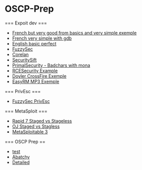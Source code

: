 # OSCP-Prep

=== Expoit dev ===
- [French but very good from basics and very simple exemple](https://www.root-me.org/fr/Documentation/Applicatif/Buffer-Overflow-et-shellcodes-sous-windows)
- [French very simple with gdb](https://zestedesavoir.com/articles/143/exploitez-votre-premier-stack-based-overflow/)
- [English basic perfect](https://www.coengoedegebure.com/buffer-overflow-attacks-explained/)
- [FuzzySec](https://www.fuzzysecurity.com/tutorials/expDev/1.html)
- [Corelan](https://www.corelan.be/index.php/2009/07/19/exploit-writing-tutorial-part-1-stack-based-overflows/)
- [SecuritySift](https://www.securitysift.com/windows-exploit-development-part-2-intro-stack-overflow/)
- [PrimalSecurity - Badchars with mona](https://www.primalsecurity.net/0x0-exploit-tutorial-buffer-overflow-vanilla-eip-overwrite-2/)
- [RCESecurity Example](https://www.rcesecurity.com/2011/11/buffer-overflow-a-real-world-example/)
- [Doyler CrossFire Exemple](https://www.doyler.net/security-not-included/crossfire-buffer-overflow-linux-exploit)
- [EasyRM MP3 Exemple](https://samsclass.info/127/proj/easymp3-with-aslr.htm)



=== PrivEsc ===
- [FuzzySec PrivEsc](http://www.fuzzysecurity.com/tutorials/16.html)

=== MetaSploit ===
- [Rapid 7 Staged vs Stageless](https://blog.rapid7.com/2015/03/25/stageless-meterpreter-payloads/)
- [OJ Staged vs Stagless](https://buffered.io/posts/staged-vs-stageless-handlers/)
- [MetaSploitable 3](https://github.com/rapid7/metasploitable3)


=== OSCP Prep ==
- [test](https://medium.com/@hakluke/haklukes-ultimate-oscp-guide-part-1-is-oscp-for-you-b57cbcce7440)
- [Abatchy](https://www.abatchy.com/2017/03/how-to-prepare-for-pwkoscp-noob)
- [Detailed](http://niiconsulting.com/checkmate/2017/06/a-detail-guide-on-oscp-preparation-from-newbie-to-oscp/)
